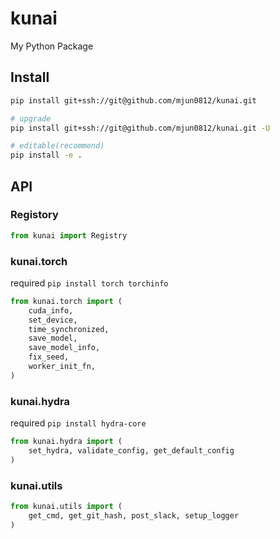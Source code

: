 # kunai

My Python Package

## Install

```bash
pip install git+ssh://git@github.com/mjun0812/kunai.git

# upgrade
pip install git+ssh://git@github.com/mjun0812/kunai.git -U

# editable(recommend)
pip install -e .
```

## API

### Registory

```python
from kunai import Registry
```

### kunai.torch

required `pip install torch torchinfo`

```python
from kunai.torch import (
    cuda_info,
    set_device,
    time_synchronized,
    save_model,
    save_model_info,
    fix_seed,
    worker_init_fn,
)
```

### kunai.hydra

required `pip install hydra-core`

```python
from kunai.hydra import (
    set_hydra, validate_config, get_default_config
)
```

### kunai.utils

```python
from kunai.utils import (
    get_cmd, get_git_hash, post_slack, setup_logger
)
```
